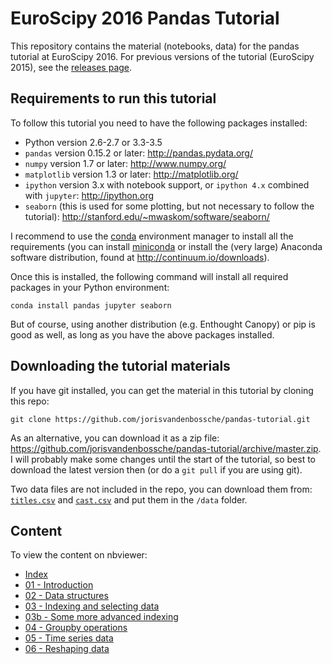 # EuroScipy 2016 Pandas Tutorial

This repository contains the material (notebooks, data) for the pandas tutorial at EuroScipy 2016. For previous versions of the tutorial (EuroScipy 2015), see the [releases page](https://github.com/jorisvandenbossche/pandas-tutorial/releases).

## Requirements to run this tutorial

To follow this tutorial you need to have the following packages installed:

- Python version 2.6-2.7 or 3.3-3.5
- `pandas` version 0.15.2 or later: http://pandas.pydata.org/
- `numpy` version 1.7 or later: http://www.numpy.org/
- `matplotlib` version 1.3 or later: http://matplotlib.org/
- `ipython` version 3.x with notebook support, or `ipython 4.x` combined with `jupyter`: http://ipython.org
- `seaborn` (this is used for some plotting, but not necessary to follow the tutorial): http://stanford.edu/~mwaskom/software/seaborn/

I recommend to use the [conda](http://conda.pydata.org/docs/intro.html) environment manager to install all the requirements 
(you can install [miniconda](http://conda.pydata.org/miniconda.html) or install the (very large) Anaconda software
distribution, found at http://continuum.io/downloads).

Once this is installed, the following command will install all required packages in your Python environment:
```
conda install pandas jupyter seaborn
```

But of course, using another distribution (e.g. Enthought Canopy) or pip is good as well, as long
as you have the above packages installed.


## Downloading the tutorial materials

If you have git installed, you can get the material in this tutorial by cloning this repo:

    git clone https://github.com/jorisvandenbossche/pandas-tutorial.git

As an alternative, you can download it as a zip file:
https://github.com/jorisvandenbossche/pandas-tutorial/archive/master.zip.
I will probably make some changes until the start of the tutorial, so best to download
the latest version then (or do a `git pull` if you are using git).

Two data files are not included in the repo, you can download them from: [`titles.csv`](https://drive.google.com/file/d/0B3G70MlBnCgKa0U4WFdWdGdVOFU/view?usp=sharing) and [`cast.csv`](https://drive.google.com/file/d/0B3G70MlBnCgKRzRmTWdQTUdjNnM/view?usp=sharing) and put them in the `/data` folder.

## Content

To view the content on nbviewer:

- [Index](http://nbviewer.ipython.org/github/jorisvandenbossche/pandas-tutorial/blob/master/Index.ipynb)
- [01 - Introduction](http://nbviewer.ipython.org/github/jorisvandenbossche/pandas-tutorial/blob/master/01%20-%20Introduction.ipynb)
- [02 - Data structures](http://nbviewer.ipython.org/github/jorisvandenbossche/pandas-tutorial/blob/master/02%20-%20Data%20structures.ipynb)
- [03 - Indexing and selecting data](http://nbviewer.ipython.org/github/jorisvandenbossche/pandas-tutorial/blob/master/03%20-%20Indexing%20and%20selecting%20data.ipynb)
- [03b - Some more advanced indexing](http://nbviewer.ipython.org/github/jorisvandenbossche/pandas-tutorial/blob/master/03b%20-%20Some%20more%20advanced%20indexing.ipynb)
- [04 - Groupby operations](http://nbviewer.ipython.org/github/jorisvandenbossche/pandas-tutorial/blob/master/04%20-%20Groupby%20operations.ipynb)
- [05 - Time series data](http://nbviewer.ipython.org/github/jorisvandenbossche/pandas-tutorial/blob/master/05%20-%20Time%20series%20data.ipynb)
- [06 - Reshaping data](http://nbviewer.ipython.org/github/jorisvandenbossche/pandas-tutorial/blob/master/06%20-%20Reshaping%20data.ipynb)


